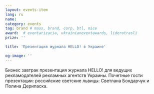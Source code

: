 ```yaml
---
layout: events-item
lang: ru
name: 
category: events
tag: brand # mass, brand, corp, btl, mice
award:  # eventarizacia, ukrainianeventawards, liderotrasli
prize: ''

title: 'Презентация журнала HELLO! в Украине'

og-image: ''
---
```


Бизнес  завтрак презентация  журнала  HELLO! для  ведущих рекламодателей рекламных агентств Украины. Почетные гости  презентации: российские светские львицы: Светлана Бондарчук и Полина Дерипаска.
